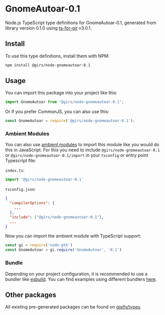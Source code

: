 
# GnomeAutoar-0.1

Node.js TypeScript type definitions for GnomeAutoar-0.1, generated from library version 0.1.0 using [ts-for-gir](https://github.com/gjsify/ts-for-gir) v3.0.1.


## Install

To use this type definitions, install them with NPM:
```bash
npm install @girs/node-gnomeautoar-0.1
```

## Usage

You can import this package into your project like this:
```ts
import GnomeAutoar from '@girs/node-gnomeautoar-0.1';
```

Or if you prefer CommonJS, you can also use this:
```ts
const GnomeAutoar = require('@girs/node-gnomeautoar-0.1');
```

### Ambient Modules

You can also use [ambient modules](https://github.com/gjsify/ts-for-gir/tree/main/packages/cli#ambient-modules) to import this module like you would do this in JavaScript.
For this you need to include `@girs/node-gnomeautoar-0.1` or `@girs/node-gnomeautoar-0.1/import` in your `tsconfig` or entry point Typescript file:

`index.ts`:
```ts
import '@girs/node-gnomeautoar-0.1'
```

`tsconfig.json`:
```json
{
  "compilerOptions": {
    ...
  },
  "include": ["@girs/node-gnomeautoar-0.1"],
  ...
}
```

Now you can import the ambient module with TypeScript support: 

```ts
const gi = require('node-gtk')
const GnomeAutoar = gi.require('GnomeAutoar', '0.1')
```


### Bundle

Depending on your project configuration, it is recommended to use a bundler like [esbuild](https://esbuild.github.io/). You can find examples using different bundlers [here](https://github.com/gjsify/ts-for-gir/tree/main/examples).

## Other packages

All existing pre-generated packages can be found on [gjsify/types](https://github.com/gjsify/types).

